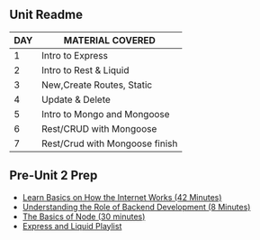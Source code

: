 ## Unit Readme

| DAY | MATERIAL COVERED                  |
| --- | --------------------------------- |
| 1   | Intro to Express   |
| 2   | Intro to Rest & Liquid                     |
| 3   | New,Create Routes, Static |
| 4   | Update & Delete            |
| 5   | Intro to Mongo and Mongoose        |
| 6   | Rest/CRUD with Mongoose         |
| 7   | Rest/Crud with Mongoose finish        |

## Pre-Unit 2 Prep

- [Learn Basics on How the Internet Works (42 Minutes)](https://www.youtube.com/watch?v=iV-YqG70wbQ&list=PLSQl0a2vh4HD8wtmKZh0nKOsOvP1KYaNO)
- [Understanding the Role of Backend Development (8 Minutes)](https://youtu.be/JKsXAJs8UsE)
- [The Basics of Node (30 minutes)](https://www.youtube.com/watch?v=8VQABh3PUOo)
- [Express and Liquid Playlist](https://youtube.com/playlist?list=PLY6oTPmKnKbZQSCfJLwPcbsH_koOC_F-t)
